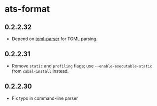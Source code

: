 # ats-format

## 0.2.2.32

  * Depend on [toml-parser](http://hackage.haskell.org/package/toml-parser) for
    TOML parsing.

## 0.2.2.31

  * Remove `static` and `profiling` flags; use `--enable-executable-static` from
    `cabal-install` instead.

## 0.2.2.30

  * Fix typo in command-line parser
